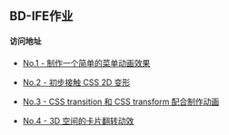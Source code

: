 ﻿## BD-IFE作业
####  访问地址


* [No.1  - 制作一个简单的菜单动画效果](https://singingxy.github.io/BD-IFE/%E8%AE%BE%E8%AE%A1%E5%B8%88%E5%AD%A6%E9%99%A2/No.1/index.html)

* [No.2 - 初步接触 CSS 2D 变形](https://singingxy.github.io/BD-IFE/%E8%AE%BE%E8%AE%A1%E5%B8%88%E5%AD%A6%E9%99%A2/No.2/index.html)

* [No.3 - CSS transition 和 CSS transform 配合制作动画](https://singingxy.github.io/BD-IFE/%E8%AE%BE%E8%AE%A1%E5%B8%88%E5%AD%A6%E9%99%A2/No.3/index.html)

* [No.4 - 3D 空间的卡片翻转动效](https://singingxy.github.io/BD-IFE/%E8%AE%BE%E8%AE%A1%E5%B8%88%E5%AD%A6%E9%99%A2/No.4/index.html)

